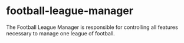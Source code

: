 # football-league-manager
The Football League Manager is responsible for controlling all features necessary to manage one league of football.
